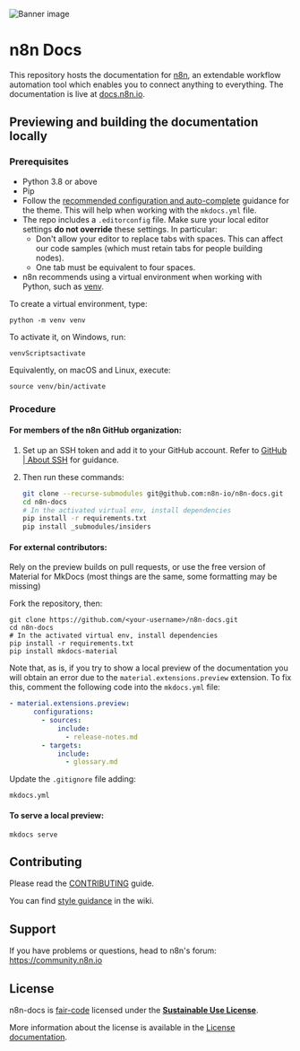 ![Banner image](https://user-images.githubusercontent.com/10284570/173569848-c624317f-42b1-45a6-ab09-f0ea3c247648.png)

# n8n Docs

This repository hosts the documentation for [n8n](https://n8n.io/), an extendable workflow automation tool which enables you to connect anything to everything. The documentation is live at [docs.n8n.io](https://docs.n8n.io/).


## Previewing and building the documentation locally

### Prerequisites

* Python 3.8 or above
* Pip
* Follow the [recommended configuration and auto-complete](https://squidfunk.github.io/mkdocs-material/creating-your-site/#minimal-configuration) guidance for the theme. This will help when working with the `mkdocs.yml` file.
* The repo includes a `.editorconfig` file. Make sure your local editor settings **do not override** these settings. In particular:
	- Don't allow your editor to replace tabs with spaces. This can affect our code samples (which must retain tabs for people building nodes).
	- One tab must be equivalent to four spaces.
* n8n recommends using a virtual environment when working with Python, such as [venv](https://docs.python.org/3/tutorial/venv.html).

To create a virtual environment, type:

```plaintext
python -m venv venv
```

To activate it, on Windows, run:

```plaintext
venvScriptsactivate
```

Equivalently, on macOS and Linux, execute:

```plaintext
source venv/bin/activate
```
### Procedure

#### For members of the n8n GitHub organization:

1. Set up an SSH token and add it to your GitHub account. Refer to [GitHub | About SSH](https://docs.github.com/en/authentication/connecting-to-github-with-ssh/about-ssh) for guidance.
2. Then run these commands:

	```bash
	git clone --recurse-submodules git@github.com:n8n-io/n8n-docs.git
	cd n8n-docs
 	# In the activated virtual env, install dependencies
	pip install -r requirements.txt
	pip install _submodules/insiders
	```

#### For external contributors:

Rely on the preview builds on pull requests, or use the free version of Material for MkDocs (most things are the same, some formatting may be missing)

Fork the repository, then:

```
git clone https://github.com/<your-username>/n8n-docs.git
cd n8n-docs
# In the activated virtual env, install dependencies
pip install -r requirements.txt
pip install mkdocs-material
```
Note that, as is, if you try to show a local preview of the documentation you will obtain an error due to the `material.extensions.preview` extension. To fix this, comment the following code into the `mkdocs.yml` file:
```yaml
- material.extensions.preview:
      configurations:
        - sources:
            include:
              - release-notes.md
        - targets:
            include:
              - glossary.md
```
Update the `.gitignore` file adding:
```plaintext
mkdocs.yml
```

#### To serve a local preview:

```
mkdocs serve
```

## Contributing

Please read the [CONTRIBUTING](CONTRIBUTING.md) guide.

You can find [style guidance](https://github.com/n8n-io/n8n-docs/wiki/Styles) in the wiki.


## Support

If you have problems or questions, head to n8n's forum: https://community.n8n.io


## License

n8n-docs is [fair-code](https://faircode.io/) licensed under the [**Sustainable Use License**](https://github.com/n8n-io/n8n/blob/master/LICENSE.md).

More information about the license is available in the [License documentation](https://docs.n8n.io/reference/license/).

